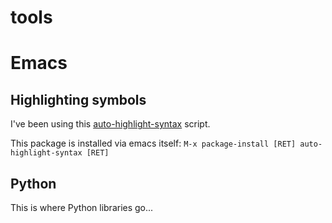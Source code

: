 # tools

# Emacs
## Highlighting symbols

I've been using this [auto-highlight-syntax](https://marmalade-repo.org/packages/auto-highlight-symbol) script.

This package is installed via emacs itself:
`M-x package-install [RET] auto-highlight-syntax [RET]`

## Python

This is where Python libraries go...
